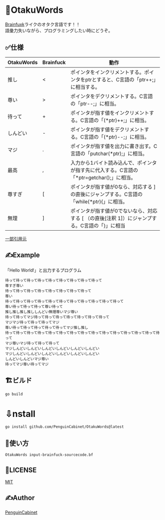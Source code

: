 # 🧠OtakuWords
[Brainfuxk](https://ja.wikipedia.org/wiki/Brainfuck)ライクのオタク言語です！！   
語彙力失いながら、プログラミングしたい時にどうぞ。

## ✅仕様
|OtakuWords|Brainfuck|動作|
|---|---|---|
|推し|<|ポインタをインクリメントする。ポインタをptrとすると、C言語の「ptr++;」に相当する。|
|尊い|>|ポインタをデクリメントする。C言語の「ptr--;」に相当。|
|待って|+|ポインタが指す値をインクリメントする。C言語の「(*ptr)++;」に相当。|
|しんどい|-|ポインタが指す値をデクリメントする。C言語の「(*ptr)--;」に相当。|
|マジ|.|ポインタが指す値を出力に書き出す。C言語の「putchar(*ptr);」に相当。|
|最高|,|入力から1バイト読み込んで、ポインタが指す先に代入する。C言語の「*ptr=getchar();」に相当。|
|尊すぎ|[|ポインタが指す値が0なら、対応する ] の直後にジャンプする。C言語の「while(*ptr){」に相当。|
|無理|]|ポインタが指す値が0でないなら、対応する [ （の直後[注釈 1]）にジャンプする。C言語の「}」に相当|

[一部引用元](https://ja.wikipedia.org/wiki/Brainfuck#Brainfuck%E3%81%AE%E8%A8%80%E8%AA%9E%E4%BB%95%E6%A7%98)

## ✍Example
「Hello World!」と出力するプログラム
```
待って待って待って待って待って待って待って待って待って
尊すぎ尊い
待って待って待って待って待って待って待って待って
尊い
待って待って待って待って待って待って待って待って待って待って待って
尊い待って待って待って尊い待って
推し推し推し推ししんどい無理尊いマジ尊い
待って待ってマジ待って待って待って待って待って待って待って
マジマジ待って待って待ってマジ
尊い待って待って待って待って待ってマジ推し推し
待って待って待って待って待って待って待って待って待って待って待って待って待って待って待って
マジ尊いマジ待って待って待って
マジしんどいしんどいしんどいしんどいしんどいしんどい
マジしんどいしんどいしんどいしんどいしんどいしんどい
しんどいしんどいマジ尊い
待ってマジ尊い待ってマジ

```

## 🏗ビルド

```
go build
```
# ⇩nstall
```
go install github.com/PenguinCabinet/OtakuWords@latest
```

## 🔨使い方
```
OtakuWords input-brainfuck-sourcecode.bf
```


## 🎫LICENSE

[MIT](./LICENSE)

## ✍Author

[PenguinCabinet](https://github.com/PenguinCabinet)
